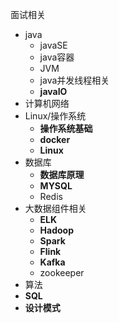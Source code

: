 面试相关

- java
  - javaSE
  - java容器
  - JVM
  - java并发线程相关
  - **javaIO**
- 计算机网络
- Linux/操作系统
  - **操作系统基础**
  - **docker**
  - **Linux**
- 数据库
  - **数据库原理**
  - **MYSQL**
  - Redis
- 大数据组件相关
  - **ELK**
  - **Hadoop**
  - **Spark**
  - **Flink**
  - **Kafka**
  - zookeeper
- 算法
- **SQL**
- **设计模式**

